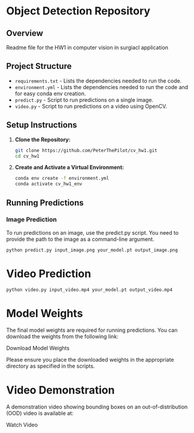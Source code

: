 # Object Detection Repository

## Overview

Readme file for the HW1 in computer vision in surgiacl application
## Project Structure

- `requirements.txt` - Lists the dependencies needed to run the code.
- `environment.yml` - Lists the dependencies needed to run the code and for easy conda env creation.
- `predict.py` - Script to run predictions on a single image.
- `video.py` - Script to run predictions on a video using OpenCV.

## Setup Instructions

1. **Clone the Repository:**

   ```bash
   git clone https://github.com/PeterThePilot/cv_hw1.git
   cd cv_hw1
   
 2. **Create and Activate a Virtual Environment:**

    ```bash
    conda env create -f environment.yml
    conda activate cv_hw1_env
    ```
    

## Running Predictions
### Image Prediction
To run predictions on an image, use the predict.py script. You need to provide the path to the image as a command-line argument.

    python predict.py input_image.png your_model.pt output_image.png

# Video Prediction
    python video.py input_video.mp4 your_model.pt output_video.mp4


# Model Weights
The final model weights are required for running predictions. You can download the weights from the following link:

Download Model Weights

Please ensure you place the downloaded weights in the appropriate directory as specified in the scripts.

# Video Demonstration
A demonstration video showing bounding boxes on an out-of-distribution (OOD) video is available at:

Watch Video


